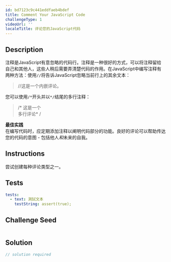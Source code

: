 ```yaml
---
id: bd7123c9c441eddfaeb4bdef
title: Comment Your JavaScript Code
challengeType: 1
videoUrl: ''
localeTitle: 评论您的JavaScript代码
---
```


## Description
<section id="description">注释是JavaScript有意忽略的代码行。注释是一种很好的方式，可以将注释留给自己和其他人，这些人稍后需要弄清楚代码的作用。在JavaScript中编写注释有两种方法：使用<code>//</code>将告诉JavaScript忽略当前行上的其余文本： <blockquote> //这是一个内嵌评论。 </blockquote>您可以使用<code>/*</code>开头并以<code>*/</code>结尾的多行注释： <blockquote> /* 这是一个<br>多行评论* / </blockquote> <strong>最佳实践</strong> <br>在编写代码时，应定期添加注释以阐明代码部分的功能。良好的评论可以帮助传达您的代码的意图 - 包括他人<em>和</em>未来的自我。 </section>

## Instructions
<section id="instructions">尝试创建每种评论类型之一。 </section>

## Tests
<section id='tests'>

```yml
tests:
  - text: 測試文本
    testString: assert(true);

```

</section>

## Challenge Seed
<section id='challengeSeed'>

<div id='js-seed'>

```js

```

</div>



</section>

## Solution
<section id='solution'>

```js
// solution required
```
</section>
